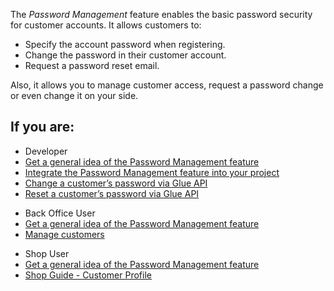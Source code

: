 The *Password Management* feature enables the basic password security for customer accounts. It allows customers to:

* Specify the account password when registering. 
* Change the password in their customer account.
* Request a password reset email.

Also, it allows you to manage customer access, request a password change or even change it on your side.

## If you are:

<div class="mr-container">
    <div class="mr-list-container">
        <!-- col1 -->
        <div class="mr-col">
            <ul class="mr-list mr-list-green">
                <li class="mr-title">Developer</li>
                <li><a href="https://documentation.spryker.com/docs/en/
password-management-feature-overview" class="mr-link">Get a general idea of the Password Management feature</a></li>
                  <li><a href="https://documentation.spryker.com/docs/en/customer-account-management-feature-integration" class="mr-link">Integrate the Password Management feature into your project</a></li>
                <li><a href="https://documentation.spryker.com/docs/en/managing-customers-api#changing-customer-s-password" class="mr-link">Change a customer’s password via Glue API</a></li>
                                <li><a href="https://documentation.spryker.com/docs/en/managing-customers-api#resetting-customer-s-password" class="mr-link">Reset a customer’s password via Glue API</a></li>
            </ul>
        </div>
 <!-- col2 -->
        <div class="mr-col">
            <ul class="mr-list mr-list-blue">
                <li class="mr-title"> Back Office User</li>
                                <li><a href="https://documentation.spryker.com/docs/en/
password-management-feature-overview">Get a general idea of the Password Management feature</a></li>
                 <li><a href="https://documentation.spryker.com/docs/en/managing-customers" class="mr-link">Manage customers</a></li>
            </ul>
        </div>
        <!-- col3 -->
        <div class="mr-col">
            <ul class="mr-list mr-list-blue">
                <li class="mr-title"> Shop User</li>
                 <li><a href="https://documentation.spryker.com/docs/en/
password-management-feature-overview">Get a general idea of the Password Management feature</a></li>               
                <li><a href="https://documentation.spryker.com/docs/en/shop-guide-customer-profile" class="mr-link">Shop Guide - Customer Profile</a></li>
            </ul>
        </div>
           </div>  
     </div>